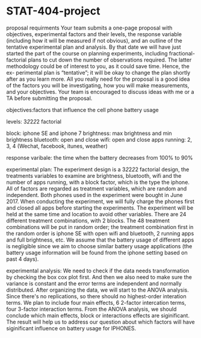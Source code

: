 # STAT-404-project

proposal requirments
Your team submits a one-page proposal with objectives, experimental factors and their levels, the response variable (including how it will be measured if not obvious), and an outline of the tentative experimental plan and analysis.
By that date we will have just started the part of the course on planning experiments, including fractional-factorial plans to cut down the number of observations required. The latter methodology could be of interest to you, as it could save time. Hence, the ex- perimental plan is “tentative”; it will be okay to change the plan shortly after as you learn more. All you really need for the proposal is a good idea of the factors you will be investigating, how you will make measurements, and your objectives.
Your team is encouraged to discuss ideas with me or a TA before submitting the proposal.

objectives:factors that influence the cell phone battery usage

levels: 3*2*2*2*2 factorial

block: iphone SE and iphone 7
brightness: max brightness and min brightness
bluetooth: open and close
wifi: open and close
apps running: 2, 3, 4 
(Wechat, facebook, itunes, weather)

response varibale: the time when the battery decreases from 100% to 90%

experimental plan: 
The experiment design is a 3*2*2*2*2 factorial design, the treatments variables to examine are brightness, bluetooth, wifi and the number of apps running, with a block factor, which is the type the iphone. All of factors are regarded as treatment variables, which are random and independent. Both phones used in the experiment were bought in June 2017. When conducting the experiment, we will fully charge the phones first and closed all apps before starting the experiments. The experiment will be held at the same time and location to avoid other variables.  There are 24 different treatment combinations, with 2 blocks. The 48 treatment combinations will be put in random order; the treatment combination first in the random order is iphone SE with open wifi and bluetooth, 2 running apps and full brightness, etc. We assume that the battery usage of different apps is negligible since we aim to choose similar battery usage applications (the battery usage information will be found from the iphone setting based on past 4 days). 

experimental analysis:
We need to check if the data needs transformation by checking the box cox plot first. And then we also need to make sure the variance is constant and the error terms are independent and normally distributed. After organizing the data, we will start to the ANOVA analysis. Since there's no replications, so there should no highest-order interation terms. We plan to include four main effects, 6 2-factor intercation terms, four 3-factor interaction terms. From the ANOVA analysis, we should conclude which main effects, block or interactions effects are siginificant. The result will help us to address our question about which factors will have siginificant influence on battery usage for IPHONES. 


